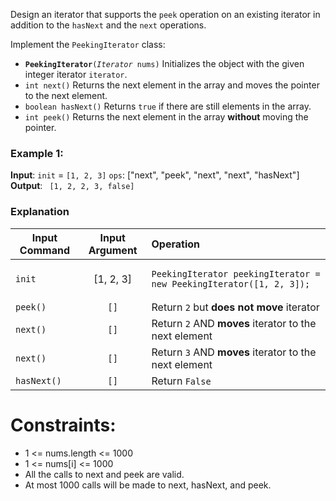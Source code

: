 Design an iterator that supports the `peek` operation on an existing iterator in addition to the `hasNext` 
and the `next` operations.

Implement the `PeekingIterator` class:
* <code><b>PeekingIterator</b>(<em>Iterator<int></em> nums)</code> Initializes the object with the given integer iterator `iterator`.
* `int next()` Returns the next element in the array and moves the pointer to the next element.
* `boolean hasNext()` Returns `true` if there are still elements in the array.
* `int peek()` Returns the next element in the array **without** moving the pointer.

### Example 1:

<b>Input</b>:
`init` = `[1, 2, 3]`
`ops`: ["next", "peek", "next", "next", "hasNext"]
<b>Output</b>:
<code>
[1, 2, 2, 3, false]
</code>

### Explanation
| Input Command | Input Argument | Operation                                                                                 |                 
|---------------|:--------------:|:------------------------------------------------------------------------------------------|
| `init`        |   [1, 2, 3]    | <pre lang=java>`PeekingIterator peekingIterator = new PeekingIterator([1, 2, 3]);` </pre> | 
| `peek()`      |      `[]`      | Return `2` but **does not move** iterator                                                 | 
| `next()`      |      `[]`      | Return `2` AND **moves** iterator to the next element                                     | 
| `next()`      |      `[]`      | Return `3` AND **moves** iterator to the next element                                     | 
| `hasNext()`   |      `[]`      | Return `False`                                                                            |                                                                             | 

Constraints:
================
*    1 <= nums.length <= 1000
*    1 <= nums[i] <= 1000
*    All the calls to next and peek are valid.
*    At most 1000 calls will be made to next, hasNext, and peek.
